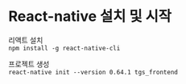 # React-native 설치 및 시작

리액트 설치 <br>
`npm install -g react-native-cli`

프로젝트 생성<br>
`react-native init --version 0.64.1 tgs_frontend `
